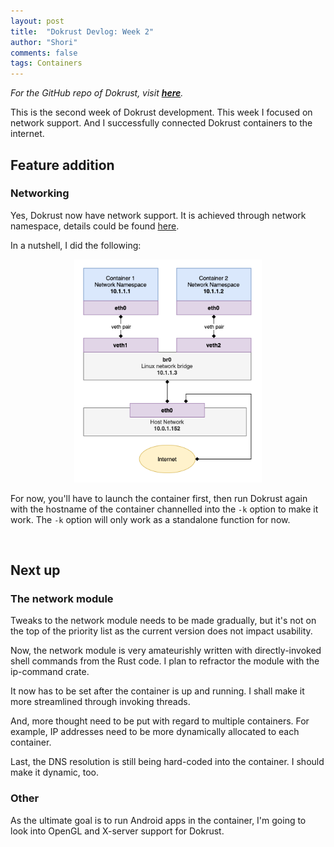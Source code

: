 ```yaml
---
layout: post
title:  "Dokrust Devlog: Week 2"
author: "Shori"
comments: false
tags: Containers
---
```


*For the GitHub repo of Dokrust, visit [**here**](https://github.com/lishpr/dokrust).*

This is the second week of Dokrust development. This week I focused on network support. And I successfully connected Dokrust containers to the internet.


## Feature addition

### Networking

Yes, Dokrust now have network support. It is achieved through network namespace, details could be found [here](./2021-01-19-Adding-network-to-a-container.md).

In a nutshell, I did the following:

<center>
<img src="../assets/network.png" style="width:300px;">
</center>

For now, you'll have to launch the container first, then run Dokrust again with the hostname of the container channelled into the ```-k``` option to make it work. The ```-k``` option will only work as a standalone function for now.

<br />

## Next up

### The network module

Tweaks to the network module needs to be made gradually, but it's not on the top of the priority list as the current version does not impact usability.

Now, the network module is very amateurishly written with directly-invoked shell commands from the Rust code. I plan to refractor the module with the ip-command crate. 

It now has to be set after the container is up and running. I shall make it more streamlined through invoking threads.

And, more thought need to be put with regard to multiple containers. For example, IP addresses need to be more dynamically allocated to each container.

Last, the DNS resolution is still being hard-coded into the container. I should make it dynamic, too.

### Other

As the ultimate goal is to run Android apps in the container, I'm going to look into OpenGL and X-server support for Dokrust.